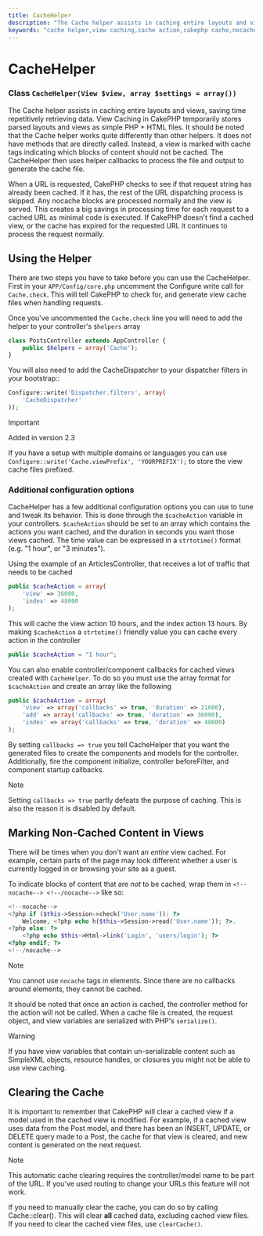 ```yaml
---
title: CacheHelper
description: "The Cache helper assists in caching entire layouts and views, saving time repetitively retrieving data."
keywords: "cache helper,view caching,cache action,cakephp cache,nocache,clear cache"
---
```


# CacheHelper

### Class `CacheHelper(View $view, array $settings = array())`

The Cache helper assists in caching entire layouts and views, saving time
repetitively retrieving data. View Caching in CakePHP temporarily stores parsed
layouts and views as simple PHP + HTML files. It should be noted that the Cache
helper works quite differently than other helpers. It does not have methods that
are directly called. Instead, a view is marked with cache tags indicating which
blocks of content should not be cached. The CacheHelper then uses helper
callbacks to process the file and output to generate the cache file.

When a URL is requested, CakePHP checks to see if that request string has already
been cached. If it has, the rest of the URL dispatching process is skipped. Any
nocache blocks are processed normally and the view is served. This creates a big
savings in processing time for each request to a cached URL as minimal code is
executed. If CakePHP doesn't find a cached view, or the cache has expired for the
requested URL it continues to process the request normally.

## Using the Helper

There are two steps you have to take before you can use the CacheHelper. First
in your `APP/Config/core.php` uncomment the Configure write call for
`Cache.check`. This will tell CakePHP to check for, and generate view cache
files when handling requests.

Once you've uncommented the `Cache.check` line you will need to add the helper
to your controller's `$helpers` array

```php
class PostsController extends AppController {
    public $helpers = array('Cache');
}

```

You will also need to add the CacheDispatcher to your dispatcher filters in your bootstrap::

```php
Configure::write('Dispatcher.filters', array(
    'CacheDispatcher'
));

```

> [!IMPORTANT]
> Added in version 2.3

  If you have a setup with multiple domains or languages you can use
  `Configure::write('Cache.viewPrefix', 'YOURPREFIX');` to store the view cache files prefixed.

### Additional configuration options

CacheHelper has a few additional configuration options you can use to tune and
tweak its behavior. This is done through the `$cacheAction`
variable in your controllers. `$cacheAction` should be set to an
array which contains the actions you want cached, and the duration
in seconds you want those views cached. The time value can be
expressed in a `strtotime()` format (e.g. "1 hour", or "3 minutes").

Using the example of an ArticlesController, that receives a lot of
traffic that needs to be cached

```php
public $cacheAction = array(
    'view' => 36000,
    'index' => 48000
);

```

This will cache the view action 10 hours, and the index action 13 hours. By
making `$cacheAction` a `strtotime()` friendly value you can cache every action in the
controller

```php
public $cacheAction = "1 hour";

```

You can also enable controller/component callbacks for cached views
created with `CacheHelper`. To do so you must use the array
format for `$cacheAction` and create an array like the following

```php
public $cacheAction = array(
    'view' => array('callbacks' => true, 'duration' => 21600),
    'add' => array('callbacks' => true, 'duration' => 36000),
    'index' => array('callbacks' => true, 'duration' => 48000)
);

```

By setting `callbacks => true` you tell CacheHelper that you want
the generated files to create the components and models for the
controller. Additionally, fire the component initialize, controller
beforeFilter, and component startup callbacks.

> [!NOTE]
> Setting `callbacks => true` partly defeats the
> purpose of caching. This is also the reason it is disabled by
> default.
>

## Marking Non-Cached Content in Views

There will be times when you don't want an *entire* view cached.
For example, certain parts of the page may look different whether a
user is currently logged in or browsing your site as a guest.

To indicate blocks of content that are *not* to be cached, wrap
them in `<!--nocache--> <!--/nocache-->` like so:

```php
<!--nocache-->
<?php if ($this->Session->check('User.name')): ?>
    Welcome, <?php echo h($this->Session->read('User.name')); ?>.
<?php else: ?>
    <?php echo $this->Html->link('Login', 'users/login'); ?>
<?php endif; ?>
<!--/nocache-->

```

> [!NOTE]
> You cannot use `nocache` tags in elements. Since there are no callbacks
> around elements, they cannot be cached.
>

It should be noted that once an action is cached, the controller method for the
action will not be called. When a cache file is created, the request object,
and view variables are serialized with PHP's `serialize()`.

> [!WARNING]
> If you have view variables that contain un-serializable content such as
> SimpleXML objects, resource handles, or closures you might not be able to
> use view caching.
>

## Clearing the Cache

It is important to remember that CakePHP will clear a cached view
if a model used in the cached view is modified. For example, if a
cached view uses data from the Post model, and there has been an
INSERT, UPDATE, or DELETE query made to a Post, the cache for that
view is cleared, and new content is generated on the next request.

> [!NOTE]
> This automatic cache clearing requires the controller/model name to be part
> of the URL. If you've used routing to change your URLs this feature will not
> work.
>

If you need to manually clear the cache, you can do so by calling
Cache::clear(). This will clear **all** cached data, excluding
cached view files. If you need to clear the cached view files, use
`clearCache()`.

